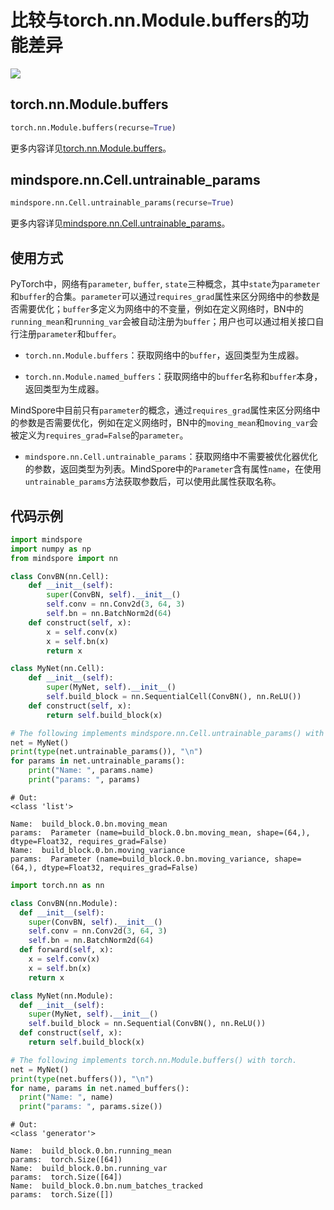 # 比较与torch.nn.Module.buffers的功能差异

<a href="https://gitee.com/mindspore/docs/blob/r2.0/docs/mindspore/source_zh_cn/note/api_mapping/pytorch_diff/UnTrainableParams.md" target="_blank"><img src="https://mindspore-website.obs.cn-north-4.myhuaweicloud.com/website-images/r2.0/resource/_static/logo_source.png"></a>

## torch.nn.Module.buffers

```python
torch.nn.Module.buffers(recurse=True)
```

更多内容详见[torch.nn.Module.buffers](https://pytorch.org/docs/1.5.0/nn.html#torch.nn.Module.buffers)。

## mindspore.nn.Cell.untrainable_params

```python
mindspore.nn.Cell.untrainable_params(recurse=True)
```

更多内容详见[mindspore.nn.Cell.untrainable_params](https://mindspore.cn/docs/zh-CN/master/api_python/nn/mindspore.nn.Cell.html#mindspore.nn.Cell.untrainable_params)。

## 使用方式

PyTorch中，网络有`parameter`, `buffer`, `state`三种概念，其中`state`为`parameter`和`buffer`的合集。`parameter`可以通过`requires_grad`属性来区分网络中的参数是否需要优化；`buffer`多定义为网络中的不变量，例如在定义网络时，BN中的`running_mean`和`running_var`会被自动注册为`buffer`；用户也可以通过相关接口自行注册`parameter`和`buffer`。

- `torch.nn.Module.buffers`：获取网络中的`buffer`，返回类型为生成器。

- `torch.nn.Module.named_buffers`：获取网络中的`buffer`名称和`buffer`本身，返回类型为生成器。

MindSpore中目前只有`parameter`的概念，通过`requires_grad`属性来区分网络中的参数是否需要优化，例如在定义网络时，BN中的`moving_mean`和`moving_var`会被定义为`requires_grad=False`的`parameter`。

- `mindspore.nn.Cell.untrainable_params`：获取网络中不需要被优化器优化的参数，返回类型为列表。MindSpore中的`Parameter`含有属性`name`，在使用`untrainable_params`方法获取参数后，可以使用此属性获取名称。

## 代码示例

```python
import mindspore
import numpy as np
from mindspore import nn

class ConvBN(nn.Cell):
    def __init__(self):
        super(ConvBN, self).__init__()
        self.conv = nn.Conv2d(3, 64, 3)
        self.bn = nn.BatchNorm2d(64)
    def construct(self, x):
        x = self.conv(x)
        x = self.bn(x)
        return x

class MyNet(nn.Cell):
    def __init__(self):
        super(MyNet, self).__init__()
        self.build_block = nn.SequentialCell(ConvBN(), nn.ReLU())
    def construct(self, x):
        return self.build_block(x)

# The following implements mindspore.nn.Cell.untrainable_params() with MindSpore.
net = MyNet()
print(type(net.untrainable_params()), "\n")
for params in net.untrainable_params():
    print("Name: ", params.name)
    print("params: ", params)
```

```text
# Out:
<class 'list'>

Name:  build_block.0.bn.moving_mean
params:  Parameter (name=build_block.0.bn.moving_mean, shape=(64,), dtype=Float32, requires_grad=False)
Name:  build_block.0.bn.moving_variance
params:  Parameter (name=build_block.0.bn.moving_variance, shape=(64,), dtype=Float32, requires_grad=False)
```

```python
import torch.nn as nn

class ConvBN(nn.Module):
  def __init__(self):
    super(ConvBN, self).__init__()
    self.conv = nn.Conv2d(3, 64, 3)
    self.bn = nn.BatchNorm2d(64)
  def forward(self, x):
    x = self.conv(x)
    x = self.bn(x)
    return x

class MyNet(nn.Module):
  def __init__(self):
    super(MyNet, self).__init__()
    self.build_block = nn.Sequential(ConvBN(), nn.ReLU())
  def construct(self, x):
    return self.build_block(x)

# The following implements torch.nn.Module.buffers() with torch.
net = MyNet()
print(type(net.buffers()), "\n")
for name, params in net.named_buffers():
  print("Name: ", name)
  print("params: ", params.size())
```

```text
# Out:
<class 'generator'>

Name:  build_block.0.bn.running_mean
params:  torch.Size([64])
Name:  build_block.0.bn.running_var
params:  torch.Size([64])
Name:  build_block.0.bn.num_batches_tracked
params:  torch.Size([])
```
